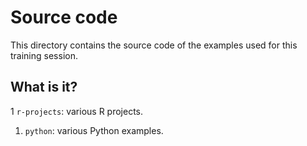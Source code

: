 # Source code

This directory contains the source code of the examples used for this training session.


## What is it?

1 `r-projects`: various R projects.
1. `python`: various Python examples.
